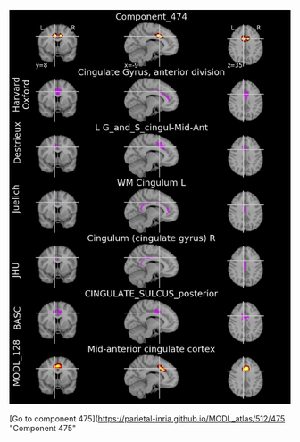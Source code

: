 


![474](preliminary/474.jpg "Component 474")

[Go to component 475](https://parietal-inria.github.io/MODL_atlas/512/475 "Component 475"